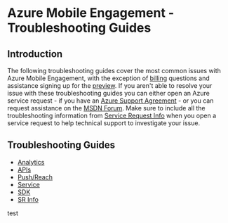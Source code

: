<properties 
   pageTitle="Azure Mobile Engagement Troubleshooting Guides" 
   description="Troubleshooting Guides for Azure Mobile Engagement" 
   services="mobile-engagement" 
   documentationCenter="" 
   authors="piyushjo" 
   manager="dwrede" 
   editor=""/>

<tags
   ms.service="mobile-engagement"
   ms.devlang="na"
   ms.topic="article"
   ms.tgt_pltfrm="mobile-multiple"
   ms.workload="mobile" 
   ms.date="06/18/2015"
   ms.author="piyushjo"/>

# Azure Mobile Engagement - Troubleshooting Guides

## Introduction
The following troubleshooting guides cover the most common issues with Azure Mobile Engagement, with the exception of [billing][Link 11] questions and assistance signing up for the [preview][Link 7]. If you aren't able to resolve your issue with these troubleshooting guides you can either open an Azure service request - if you have an [Azure Support Agreement](http://azure.microsoft.com/support/options/) - or you can request assistance on the [MSDN Forum][Link 8]. Make sure to include all the troubleshooting information from [Service Request Info](mobile-engagement-troubleshooting-guide-sr-info.md) when you open a service request to help technical support to investigate your issue.

## Troubleshooting Guides
- [Analytics][Link 21]
- [APIs][Link 22]
- [Push/Reach][Link 23]
- [Service][Link 24]
- [SDK][Link 25]
- [SR Info][Link 26]

<!--Link references-->
[Link 7]: https://account.windowsazure.com/PreviewFeatures
[Link 8]: https://social.msdn.microsoft.com/Forums/azure/home?forum=azuremobileengagement
[Link 11]: http://azure.microsoft.com/pricing/details/mobile-engagement/
[Link 21]: mobile-engagement-troubleshooting-guide-analytics.md
[Link 22]: mobile-engagement-troubleshooting-guide-apis.md
[Link 23]: mobile-engagement-troubleshooting-guide-push-reach.md
[Link 24]: mobile-engagement-troubleshooting-guide-service.md
[Link 25]: mobile-engagement-troubleshooting-guide-sdk.md
[Link 26]: mobile-engagement-troubleshooting-guide-sr-info.md

 
test
